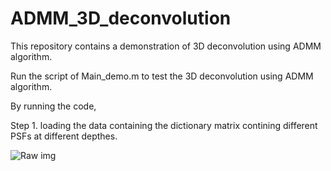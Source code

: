 # ADMM_3D_deconvolution
This repository contains a demonstration of 3D deconvolution using ADMM algorithm. 

Run the script of Main_demo.m to test the 3D deconvolution using ADMM algorithm. 

By running the code, 

Step 1. loading the data containing the dictionary matrix contining different PSFs at different depthes.

![Raw img](processes.png)
